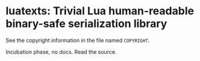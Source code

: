 luatexts: Trivial Lua human-readable binary-safe serialization library
======================================================================

See the copyright information in the file named `COPYRIGHT`.

Incubation phase, no docs. Read the source.
